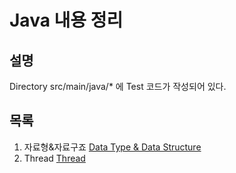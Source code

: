 # Java 내용 정리

## 설명

Directory src/main/java/* 에 Test 코드가 작성되어 있다.

## 목록
1. 자료형&자료구죠 [Data Type & Data Structure](https://github.com/jkkim09/JAVA-TEST/tree/master/src/main/java/java_test/dataStructure)
1. Thread [Thread](https://github.com/jkkim09/JAVA-TEST/tree/master/src/main/java/java_test/thread)
